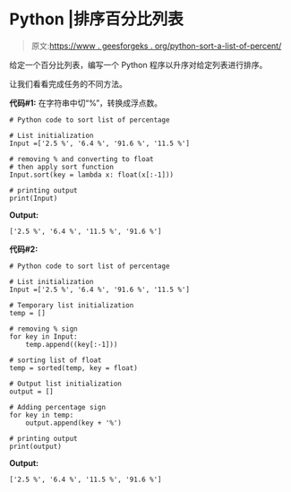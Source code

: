 # Python |排序百分比列表

> 原文:[https://www . geesforgeks . org/python-sort-a-list-of-percent/](https://www.geeksforgeeks.org/python-sort-a-list-of-percentage/)

给定一个百分比列表，编写一个 Python 程序以升序对给定列表进行排序。

让我们看看完成任务的不同方法。

**代码#1:** 在字符串中切“%”，转换成浮点数。

```
# Python code to sort list of percentage 

# List initialization
Input =['2.5 %', '6.4 %', '91.6 %', '11.5 %']

# removing % and converting to float
# then apply sort function
Input.sort(key = lambda x: float(x[:-1]))

# printing output
print(Input)
```

**Output:**

```
['2.5 %', '6.4 %', '11.5 %', '91.6 %']

```

**代码#2:**

```
# Python code to sort list of percentage 

# List initialization
Input =['2.5 %', '6.4 %', '91.6 %', '11.5 %']

# Temporary list initialization
temp = []

# removing % sign
for key in Input:
    temp.append((key[:-1]))

# sorting list of float
temp = sorted(temp, key = float)

# Output list initialization
output = []

# Adding percentage sign
for key in temp:
    output.append(key + '%')

# printing output
print(output)
```

**Output:**

```
['2.5 %', '6.4 %', '11.5 %', '91.6 %']

```